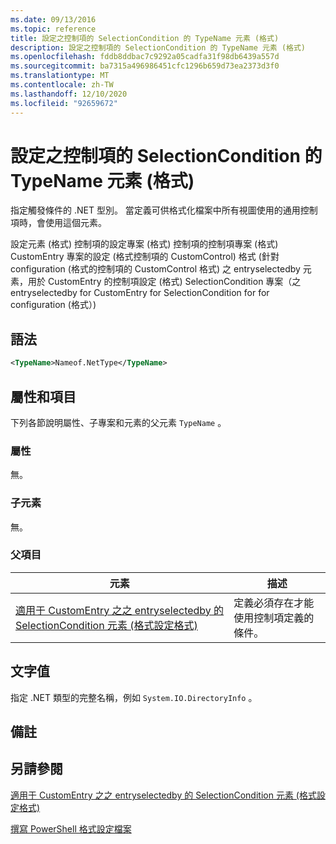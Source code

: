 ```yaml
---
ms.date: 09/13/2016
ms.topic: reference
title: 設定之控制項的 SelectionCondition 的 TypeName 元素 (格式)
description: 設定之控制項的 SelectionCondition 的 TypeName 元素 (格式)
ms.openlocfilehash: fddb8ddbac7c9292a05cadfa31f98db6439a557d
ms.sourcegitcommit: ba7315a496986451cfc1296b659d73ea2373d3f0
ms.translationtype: MT
ms.contentlocale: zh-TW
ms.lasthandoff: 12/10/2020
ms.locfileid: "92659672"
---
```

# <a name="typename-element-for-selectioncondition-for-controls-for-configuration-format"></a>設定之控制項的 SelectionCondition 的 TypeName 元素 (格式)

指定觸發條件的 .NET 型別。 當定義可供格式化檔案中所有視圖使用的通用控制項時，會使用這個元素。

設定元素 (格式) 控制項的設定專案 (格式) 控制項的控制項專案 (格式) CustomEntry 專案的設定 (格式控制項的 CustomControl) 格式 (針對 configuration (格式的控制項的 CustomControl 格式) 之 entryselectedby 元素，用於 CustomEntry 的控制項設定 (格式) SelectionCondition 專案（之 entryselectedby for CustomEntry for SelectionCondition for for configuration (格式）) 

## <a name="syntax"></a>語法

```xml
<TypeName>Nameof.NetType</TypeName>

```

## <a name="attributes-and-elements"></a>屬性和項目

下列各節說明屬性、子專案和元素的父元素 `TypeName` 。

### <a name="attributes"></a>屬性

無。

### <a name="child-elements"></a>子元素

無。

### <a name="parent-elements"></a>父項目

|元素|描述|
|-------------|-----------------|
|[適用于 CustomEntry 之之 entryselectedby 的 SelectionCondition 元素 (格式設定格式) ](./selectioncondition-element-for-entryselectedby-for-controls-for-configuration-format.md)|定義必須存在才能使用控制項定義的條件。|

## <a name="text-value"></a>文字值

指定 .NET 類型的完整名稱，例如 `System.IO.DirectoryInfo` 。

## <a name="remarks"></a>備註

## <a name="see-also"></a>另請參閱

[適用于 CustomEntry 之之 entryselectedby 的 SelectionCondition 元素 (格式設定格式) ](./selectioncondition-element-for-entryselectedby-for-controls-for-configuration-format.md)

[撰寫 PowerShell 格式設定檔案](./writing-a-powershell-formatting-file.md)
